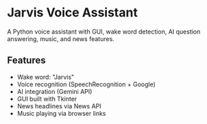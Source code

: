 # Jarvis Voice Assistant

A Python voice assistant with GUI, wake word detection, AI question answering, music, and news features.

## Features

- Wake word: "Jarvis"
- Voice recognition (SpeechRecognition + Google)
- AI integration (Gemini API)
- GUI built with Tkinter
- News headlines via News API
- Music playing via browser links

